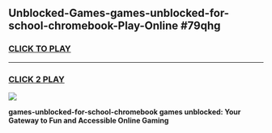 
## Unblocked-Games-games-unblocked-for-school-chromebook-Play-Online #79qhg
<h3>
<a href="https://news.freeplayer.one?title=games-unblocked-for-school-chromebook&ref=3">CLICK TO PLAY</a></h3>
<hr>

<h3>
<a href="https://news.freeplayer.one?title=games-unblocked-for-school-chromebook&ref=3">CLICK 2 PLAY</a>
  
</h3>

<a href="https://news.freeplayer.one?title=games-unblocked-for-school-chromebook&ref=3"><img src="https://clearcache.store/games.png"></a>


**games-unblocked-for-school-chromebook games unblocked: Your Gateway to Fun and Accessible Online Gaming**
